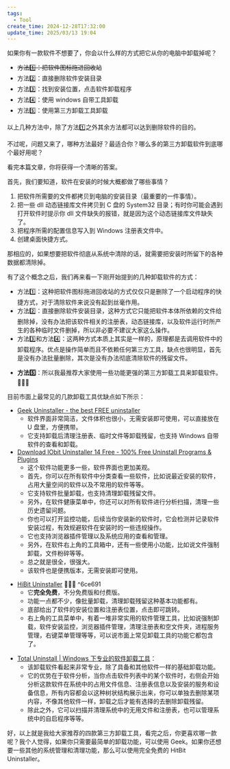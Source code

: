 ```yaml
---
tags:
  - Tool
create_time: 2024-12-28T17:32:00
update_time: 2025/03/13 19:04
---
```


如果你有一款软件不想要了，你会以什么样的方式把它从你的电脑中卸载掉呢？

+ ~~方法~~~~1️⃣~~~~：把软件图标拖进回收站~~
+ 方法2️⃣：直接删除软件安装目录
+ 方法3️⃣：找到安装位置，点击软件卸载程序
+ 方法4️⃣：使用 windows 自带工具卸载
+ 方法5️⃣：使用第三方卸载工具卸载

以上几种方法中，除了方法1️⃣之外其余方法都可以达到删除软件的目的。

不过呢，问题又来了，哪种方法最好？最适合你？哪么多的第三方卸载软件到底哪个最好用呢？

看完本篇文章，你将获得一个清晰的答案。

首先，我们要知道，软件在安装的时候大概都做了哪些事情？

1. 把软件所需要的文件都拷贝到电脑的安装目录（最重要的一件事情）。
2. 把一些 dll 动态链接库文件拷贝到 C 盘的 System32 目录；有时你可能会遇到打开软件时提示你 dll 文件缺失的报错，就是因为这个动态链接库文件缺失了。
3. 把程序所需的配置信息写入到 Windows 注册表文件中。
4. 创建桌面快捷方式。

那相应的，如果想要把软件彻底从系统中清除的话，就需要把安装时所留下的各种数据都清除掉。

有了这个概念之后，我们再来看一下刚开始提到的几种卸载软件的方式：

+ 方法1️⃣：这种把软件图标拖进回收站的方式仅仅只是删除了一个启动程序的快捷方式，对于清除软件来说没有起到丝毫作用。
+ 方法2️⃣：直接删除软件安装目录，这种方式它只能把软件本体所依赖的文件给删除掉，没有办法把该软件相关的注册表，动态链接库，以及软件运行时所产生的各种临时文件删掉，所以非必要不建议大家这么操作。
+ 方法3️⃣和方法4️⃣：这两种方式本质上其实是一样的，原理都是去调用软件中的卸载程序。优点是操作简单而且不依赖任何第三方工具，缺点也很明显，首先是没有办法批量删除，其次是没有办法彻底清除软件的残留文件。
- **方法5️⃣**：所以我最推荐大家使用一些功能更强的第三方卸载工具来卸载软件。🚀🚀🚀

目前市面上最常见的几款卸载工具优缺点如下所示：

+ [Geek Uninstaller - the best FREE uninstaller](https://geekuninstaller.com/)
    - 软件界面非常简洁，文件体积也很小，无需安装即可使用，可以直接放在 U 盘里，方便携带。
    - 它支持卸载后清理注册表、临时文件等卸载残留，也支持 Windows 自带软件的查看和卸载。
+ [Download IObit Uninstaller 14 Free - 100% Free Uninstall Programs & Plugins](https://www.iobit.com/en/advanceduninstaller.php)
    - 这个软件功能更多一些，软件界面也更加美观。
    - 首先，你可以在所有软件中分类查看一些软件，比如说最近安装的软件，占用大量空间的软件以及不常用的软件等等。
    - 它支持软件批量卸载，也支持清理卸载残留文件。
    - 另外，在软件健康菜单中，你还可以对所有软件进行分析扫描，清理一些历史遗留问题。
    - 你也可以打开监控功能，后续当你安装新的软件时，它会检测并记录软件安装过程，有效规避软件在安装时的一些违规操作。
    - 它也支持浏览器插件管理以及系统应用的查看和管理。
    - 另外，在软件右上角的工具箱中，还有一些使用小功能，比如说文件强制卸载，文件粉碎等等。
    - 总之就是很全，很强大。
    - 该软件也是便携版本，无需安装即可使用。
- [HiBit Uninstaller](https://www.softpedia.com/get/Tweak/Uninstallers/HiBit-Uninstaller.shtml) 🚀🚀🚀 ^6ce691
    - 它**完全免费**，不分免费版和付费版。
    - 功能一点都不少，像批量卸载，清理卸载残留这种基本功能都有。
    - 底部给出了软件的安装位置和注册表位置，点击即可跳转。
    - 右上角的工具菜单中，有着一堆非常实用的软件管理工具，比如说强制卸载，软件安装监控，浏览器插件管理，清理注册表和空文件夹，进程服务管理，右键菜单管理等等，可以说市面上常见卸载工具的功能它都包含了。
+ [Total Uninstall | Windows 下专业的软件卸载工具](https://www.martau.com/zh-CN/)：
    - 该卸载软件看起来非常专业，除了具备和其他软件一样的基础卸载功能。
    - 它的优势在于软件分析，当你点击软件列表中的某个软件时，右侧会开始分析这款软件在系统中的占用文件信息、注册表信息以及安装的服务和设备信息，所有内容都会以这种树状结构展示出来，你可以单独去删除某项内容，不像其他软件一样，卸载之后才能有选择的去删除卸载残留。
    - 除此之外，它可以扫描并清理系统中的无用文件和注册表，也可以管理系统中的自启程序等等。

好，以上就是我给大家推荐的四款第三方卸载工具，看完之后，你更喜欢哪一款呢？我个人觉得，如果你只需要最简单的卸载功能，可以使用 Geek。如果你还想要一些其他的系统管理和清理功能，那么可以使用完全免费的 HitBit Uninstaller。
